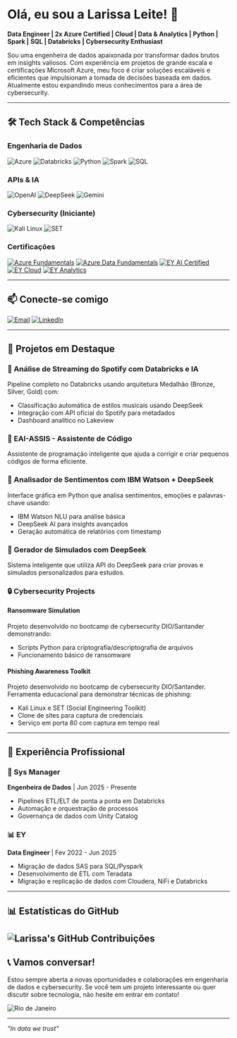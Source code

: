 # Olá, eu sou a Larissa Leite! 🦁

**Data Engineer | 2x Azure Certified | Cloud | Data & Analytics | Python | Spark | SQL | Databricks | Cybersecurity Enthusiast**

Sou uma engenheira de dados apaixonada por transformar dados brutos em insights valiosos. Com experiência em projetos de grande escala e certificações Microsoft Azure, meu foco é criar soluções escaláveis e eficientes que impulsionam a tomada de decisões baseada em dados. Atualmente estou expandindo meus conhecimentos para a área de cybersecurity.

---

## 🛠️ Tech Stack & Competências

### Engenharia de Dados
![Azure](https://img.shields.io/badge/Azure-0089D6?style=for-the-badge&logo=microsoft-azure&logoColor=white)
![Databricks](https://img.shields.io/badge/Databricks-FF3621?style=for-the-badge&logo=databricks&logoColor=white)
![Python](https://img.shields.io/badge/Python-3776AB?style=for-the-badge&logo=python&logoColor=white)
![Spark](https://img.shields.io/badge/Apache_Spark-E25A1C?style=for-the-badge&logo=apachespark&logoColor=white)
![SQL](https://img.shields.io/badge/SQL-4479A1?style=for-the-badge&logo=mysql&logoColor=white)

### APIs & IA
![OpenAI](https://img.shields.io/badge/OpenAI-412991?style=for-the-badge&logo=openai&logoColor=white)
![DeepSeek](https://img.shields.io/badge/DeepSeek-0A66C2?style=for-the-badge&logo=ai&logoColor=white)
![Gemini](https://img.shields.io/badge/Gemini-4285F4?style=for-the-badge&logo=google&logoColor=white)

### Cybersecurity (Iniciante)
![Kali Linux](https://img.shields.io/badge/Kali_Linux-557C94?style=for-the-badge&logo=kalilinux&logoColor=white)
![SET](https://img.shields.io/badge/SET-FF6E4A?style=for-the-badge&logo=terminal&logoColor=white)

### Certificações
[![Azure Fundamentals](https://img.shields.io/badge/AZ--900-0089D6?style=for-the-badge&logo=microsoft-azure&logoColor=white)](https://learn.microsoft.com/api/credentials/share/en-us/LarissaAthaydeLeite-3949/CF19B6A2DE9060A2?sharingId=2504C2837FCCE919)
[![Azure Data Fundamentals](https://img.shields.io/badge/DP--900-0089D6?style=for-the-badge&logo=microsoft-azure&logoColor=white)](https://learn.microsoft.com/api/credentials/share/en-us/LarissaAthaydeLeite-3949/CF19B6A2DE9060A2?sharingId=2504C2837FCCE919)
[![EY AI Certified](https://img.shields.io/badge/EY_AI-FF6E4A?style=for-the-badge&logo=ey&logoColor=white)]()
[![EY Cloud](https://img.shields.io/badge/EY_Cloud-FF6E4A?style=for-the-badge&logo=ey&logoColor=white)]()
[![EY Analytics](https://img.shields.io/badge/EY_Analytics-FF6E4A?style=for-the-badge&logo=ey&logoColor=white)]()

---

## 📫 Conecte-se comigo

[![Email](https://img.shields.io/badge/Gmail-D14836?style=for-the-badge&logo=gmail&logoColor=white)](mailto:larissadeathayde3@gmail.com)
[![LinkedIn](https://img.shields.io/badge/LinkedIn-0077B5?style=for-the-badge&logo=linkedin&logoColor=white)](https://www.linkedin.com/in/larissa-leite-399a20127)

---

## 🌟 Projetos em Destaque

### 🎵 Análise de Streaming do Spotify com Databricks e IA
Pipeline completo no Databricks usando arquitetura Medalhão (Bronze, Silver, Gold) com:
- Classificação automática de estilos musicais usando DeepSeek
- Integração com API oficial do Spotify para metadados
- Dashboard analítico no Lakeview

### 🤖 EAI-ASSIS - Assistente de Código
Assistente de programação inteligente que ajuda a corrigir e criar pequenos códigos de forma eficiente.

### 🧠 Analisador de Sentimentos com IBM Watson + DeepSeek
Interface gráfica em Python que analisa sentimentos, emoções e palavras-chave usando:
- IBM Watson NLU para análise básica
- DeepSeek AI para insights avançados
- Geração automática de relatórios com timestamp

### 📝 Gerador de Simulados com DeepSeek
Sistema inteligente que utiliza API do DeepSeek para criar provas e simulados personalizados para estudos.

### 🔒 Cybersecurity Projects

#### Ransomware Simulation
Projeto desenvolvido no bootcamp de cybersecurity DIO/Santander demonstrando:
- Scripts Python para criptografia/descriptografia de arquivos
- Funcionamento básico de ransomware

#### Phishing Awareness Toolkit
Projeto desenvolvido no bootcamp de cybersecurity DIO/Santander. Ferramenta educacional para demonstrar técnicas de phishing:
- Kali Linux e SET (Social Engineering Toolkit)
- Clone de sites para captura de credenciais
- Serviço em porta 80 com captura em tempo real

---

## 💼 Experiência Profissional

### 🏢 Sys Manager
**Engenheira de Dados** | Jun 2025 - Presente
- Pipelines ETL/ELT de ponta a ponta em Databricks
- Automação e orquestração de processos
- Governança de dados com Unity Catalog

### 📊 EY
**Data Engineer** | Fev 2022 - Jun 2025
- Migração de dados SAS para SQL/Pyspark
- Desenvolvimento de ETL com Teradata
- Migração e replicação de dados com Cloudera, NiFi e Databricks

---

## 📊 Estatísticas do GitHub

![Larissa's GitHub Contribuições](https://github-profile-summary-cards.vercel.app/api/cards/profile-details?username=larissaleite&theme=github_dark)
---

## 📞 Vamos conversar!

Estou sempre aberta a novas oportunidades e colaborações em engenharia de dados e cybersecurity. Se você tem um projeto interessante ou quer discutir sobre tecnologia, não hesite em entrar em contato!

![Rio de Janeiro](https://img.shields.io/badge/Rio_de_Janeiro-Carioca-FFD700?style=for-the-badge)

---

*"In data we trust"*
